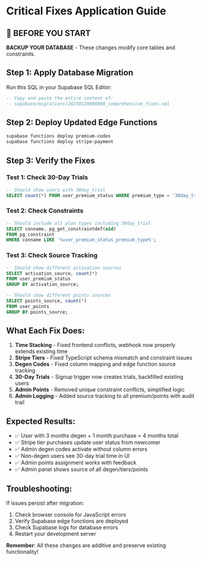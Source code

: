 # Critical Fixes Application Guide

## 🚨 BEFORE YOU START
**BACKUP YOUR DATABASE** - These changes modify core tables and constraints.

## Step 1: Apply Database Migration
Run this SQL in your Supabase SQL Editor:

```sql
-- Copy and paste the entire content of:
-- supabase/migrations/20250120000000_comprehensive_fixes.sql
```

## Step 2: Deploy Updated Edge Functions
```bash
supabase functions deploy premium-codes
supabase functions deploy stripe-payment
```

## Step 3: Verify the Fixes

### Test 1: Check 30-Day Trials
```sql
-- Should show users with 30day_trial
SELECT count(*) FROM user_premium_status WHERE premium_type = '30day_trial';
```

### Test 2: Check Constraints
```sql
-- Should include all plan types including 30day_trial
SELECT conname, pg_get_constraintdef(oid) 
FROM pg_constraint 
WHERE conname LIKE '%user_premium_status_premium_type%';
```

### Test 3: Check Source Tracking
```sql
-- Should show different activation sources
SELECT activation_source, count(*) 
FROM user_premium_status 
GROUP BY activation_source;

-- Should show different points sources  
SELECT points_source, count(*) 
FROM user_points 
GROUP BY points_source;
```

## What Each Fix Does:

1. **Time Stacking** - Fixed frontend conflicts, webhook now properly extends existing time
2. **Stripe Tiers** - Fixed TypeScript schema mismatch and constraint issues  
3. **Degen Codes** - Fixed column mapping and edge function source tracking
4. **30-Day Trials** - Signup trigger now creates trials, backfilled existing users
5. **Admin Points** - Removed unique constraint conflicts, simplified logic
6. **Admin Logging** - Added source tracking to all premium/points with audit trail

## Expected Results:
- ✅ User with 3 months degen + 1 month purchase = 4 months total
- ✅ Stripe tier purchases update user status from newcomer  
- ✅ Admin degen codes activate without column errors
- ✅ Non-degen users see 30-day trial time in UI
- ✅ Admin points assignment works with feedback
- ✅ Admin panel shows source of all degen/tiers/points

## Troubleshooting:
If issues persist after migration:
1. Check browser console for JavaScript errors
2. Verify Supabase edge functions are deployed
3. Check Supabase logs for database errors
4. Restart your development server

**Remember**: All these changes are additive and preserve existing functionality! 